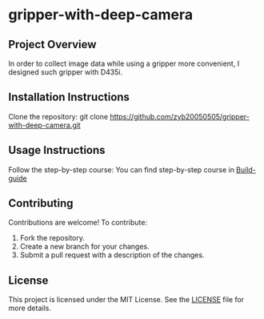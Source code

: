 # gripper-with-deep-camera

## Project Overview
In order to collect image data while using a gripper more convenient, I designed such gripper with D435i.

## Installation Instructions
Clone the repository:
    git clone https://github.com/zyb20050505/gripper-with-deep-camera.git
    
## Usage Instructions
Follow the step-by-step course:
    You can find step-by-step course in [Build-guide](build-guide.pdf)

## Contributing
Contributions are welcome! To contribute:
1. Fork the repository.
2. Create a new branch for your changes.
3. Submit a pull request with a description of the changes.

## License
This project is licensed under the MIT License. See the [LICENSE](LICENSE) file for more details.
